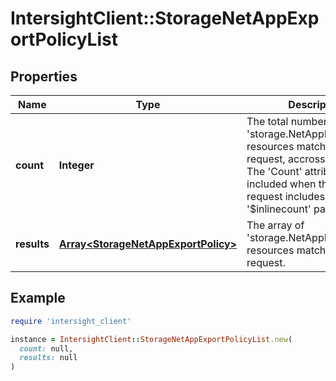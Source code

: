 # IntersightClient::StorageNetAppExportPolicyList

## Properties

| Name | Type | Description | Notes |
| ---- | ---- | ----------- | ----- |
| **count** | **Integer** | The total number of &#39;storage.NetAppExportPolicy&#39; resources matching the request, accross all pages. The &#39;Count&#39; attribute is included when the HTTP GET request includes the &#39;$inlinecount&#39; parameter. | [optional] |
| **results** | [**Array&lt;StorageNetAppExportPolicy&gt;**](StorageNetAppExportPolicy.md) | The array of &#39;storage.NetAppExportPolicy&#39; resources matching the request. | [optional] |

## Example

```ruby
require 'intersight_client'

instance = IntersightClient::StorageNetAppExportPolicyList.new(
  count: null,
  results: null
)
```

